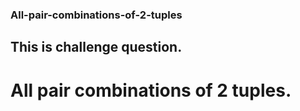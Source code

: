 ### All-pair-combinations-of-2-tuples
## This is challenge question.
#  All pair combinations of 2 tuples.
